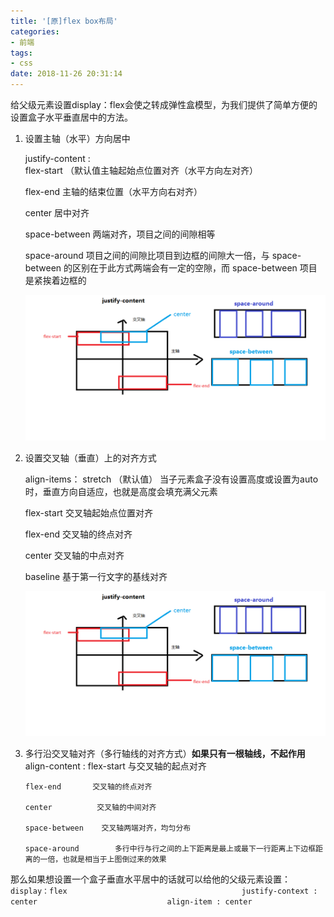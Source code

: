```yaml
---
title: '[原]flex box布局'
categories:
- 前端
tags:
- css
date: 2018-11-26 20:31:14
---
```


给父级元素设置display：flex会使之转成弹性盒模型，为我们提供了简单方便的设置盒子水平垂直居中的方法。

 1. 设置主轴（水平）方向居中

    justify-content :   
    flex-start  （默认值主轴起始点位置对齐（水平方向左对齐）

    flex-end      主轴的结束位置（水平方向右对齐）

    center          居中对齐

    space-between    两端对齐，项目之间的间隙相等

    space-around    项目之间的间隙比项目到边框的间隙大一倍，与 space-between   的区别在于此方式两端会有一定的空隙，而 space-between 项目是紧挨着边框的

    ![justify-content 对齐图解](https://raw.githubusercontent.com/yandayu/yandayu.github.io/img/images/justify-content.png)


 2. 设置交叉轴（垂直）上的对齐方式

    align-items：    stretch （默认值）  当子元素盒子没有设置高度或设置为auto时，垂直方向自适应，也就是高度会填充满父元素

    flex-start      交叉轴起始点位置对齐

    flex-end       交叉轴的终点对齐

    center          交叉轴的中点对齐

    baseline       基于第一行文字的基线对齐

    ![align-items对齐图解](https://raw.githubusercontent.com/yandayu/yandayu.github.io/img/images/align-items.png)

 3. 多行沿交叉轴对齐（多行轴线的对齐方式）**如果只有一根轴线，不起作用**
        align-content :        flex-start      与交叉轴的起点对齐

        flex-end       交叉轴的终点对齐

        center          交叉轴的中间对齐

        space-between    交叉轴两端对齐，均匀分布

        space-around        多行中行与行之间的上下距离是最上或最下一行距离上下边框距离的一倍，也就是相当于上图倒过来的效果

 
那么如果想设置一个盒子垂直水平居中的话就可以给他的父级元素设置： `display：flex                                       justify-context : center                             align-item : center`
